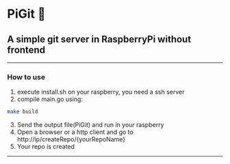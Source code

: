 # PiGit :grapes:	
## A simple git server in RaspberryPi without frontend 

---

### How to use

1. execute install.sh on your raspberry, you need a ssh server
2. compile main.go using: 

```bash
make build
```
3. Send the output file(PiGit) and run in your raspberry 
4. Open a browser or a http client and go to http://ip/createRepo/{yourRepoName}
5. Your repo is created

---
